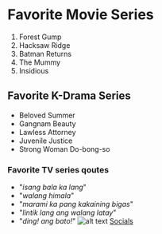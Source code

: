 # Favorite Movie Series
1. Forest Gump
2. Hacksaw Ridge
3. Batman Returns
4. The Mummy
5. Insidious
## Favorite K-Drama Series
- Beloved Summer
- Gangnam Beauty
- Lawless Attorney
- Juvenile Justice
- Strong Woman Do-bong-so
### Favorite TV series qoutes
- "*isang bala ka lang*"
- "*walang himala*"
- "*marami ka pang kakaining bigas*"
- "*lintik lang ang walang latay*"
- "*ding! ang bato!*"
![alt text]([image.jpg](https://elms.sti.edu/files/8633270/GGG.jpg?lmsauth=85c52e597976994b88aa1fe96e82f9830b1141ba))
[Socials](fb.me/vinceconce)

